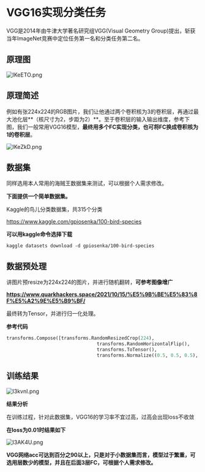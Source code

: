 # VGG16实现分类任务

VGG是2014年由牛津大学著名研究组VGG(Visual Geometry Group)提出，斩获当年ImageNet竞赛中定位任务第一名和分类任务第二名。

## 原理图

![IKeETO.png](https://z3.ax1x.com/2021/11/05/IKeETO.png)

## 原理简述

例如有张224x224的RGB图片，我们让他通过两个卷积核为3的卷积层，再通过最大池化层**（核尺寸为2，步距为2）**。至于卷积层的输入输出维度，参考下图，我们一般常用VGG16模型，**最终用多个FC实现分类，也可将FC换成卷积核为1的卷积层**。



![IKeZkD.png](https://z3.ax1x.com/2021/11/05/IKeZkD.png)


## 数据集

同样选用本人常用的海贼王数据集来测试，可以根据个人需求修改。

**下面提供一个简单数据集。**

Kaggle的鸟儿分类数据集，共315个分类

https://www.kaggle.com/gpiosenka/100-bird-species

**可以用kaggle命令选择下载**

```shell
kaggle datasets download -d gpiosenka/100-bird-species
```

## 数据预处理

讲图片预resize为224x224的图片，并进行随机翻转，**可参考图像增广**

**https://www.quarkhackers.space/2021/10/15/%E5%9B%BE%E5%83%8F%E5%A2%9E%E5%B9%BF/**

最终转为Tensor，并进行归一化处理。

**参考代码**

```python
transforms.Compose([transforms.RandomResizedCrop(224),
                                 transforms.RandomHorizontalFlip(),
                                 transforms.ToTensor(),
                                 transforms.Normalize((0.5, 0.5, 0.5), (0.5, 0.5, 0.5))])
```

## 训练结果

![I3kvnI.png](https://z3.ax1x.com/2021/11/07/I3kvnI.png)

**结果分析**

在训练过程，针对此数据集，VGG16的学习率不宜过高，过高会出现loss不收敛

**在loss为0.01时结果如下**

![I3AK4U.png](https://z3.ax1x.com/2021/11/07/I3AK4U.png)

**VGG网络acc可达到百分之90以上，只是对于小数据集而言，模型过于繁重，可选用层数少的模型，并且在后面3层FC，可根据个人需求修改。**

